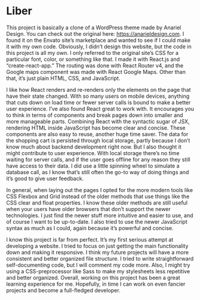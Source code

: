 # Liber


This project is basically a clone of a WordPress theme made by Anariel Design. You can check out the original here: https://anarieldesign.com. I found it on the Envato site’s marketplace and wanted to see if I could make it with my own code. Obviously, I didn’t design this website, but the code in this project is all my own.  I only referred to the original site’s CSS for a particular font, color, or something like that. I made it with React.js and “create-react-app.”  The routing was done with React Router v4, and the Google maps component was made with React Google Maps. Other than that, it’s just plain HTML, CSS, and JavaScript.

I like how React renders and re-renders only the elements on the page that have their state changed. With so many users on mobile devices, anything that cuts down on load time or fewer server calls is bound to make a better user experience. I’ve also found React great to work with. It encourages you to think in terms of components and break pages down into smaller and more manageable parts.  Combining React with the syntactic sugar of JSX, rendering HTML inside JavaScript has become clear and concise. These components are also easy to reuse, another huge time saver. The data for the shopping cart is persisted through local storage, partly because I don’t know much about backend development right now. But I also thought it might contribute to user experience. With local storage there’s no time waiting for server calls, and if the user goes offline for any reason they still have access to their data. I did use a little spinning wheel to simulate a database call, as I know that’s still often the go-to way of doing things and it’s good to give user feedback.

In general, when laying out the pages I opted for the more modern tools like CSS Flexbox and Grid instead of the older methods that use things like the CSS clear and float properties. I know these older methods are still useful when your users have older browsers that don’t support the newer technologies. I just find the newer stuff more intuitive and easier to use, and of course I want to be up-to-date. I also tried to use the newer JavaScript syntax as much as I could, again because it’s powerful and concise.

I know this project is far from perfect. It’s my first serious attempt at developing a website. I tried to focus on just getting the main functionality down and making it responsive. I think my future projects will have a more consistent and better organized file structure. I tried to write straightforward self-documenting code, but I will comment my code more. Also, I might try using a CSS-preprocessor like Sass to make my stylesheets less repetitive and better organized. Overall, working on this project has been a great learning experience for me. Hopefully, in time I can work on even fancier projects and become a full-fledged developer.
